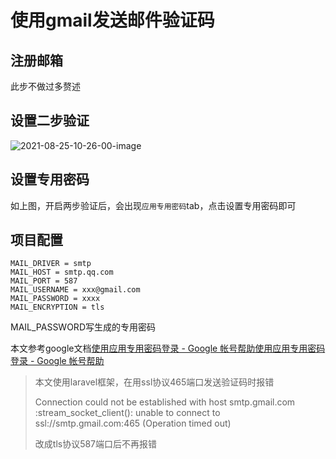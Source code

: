 # 使用gmail发送邮件验证码

## 注册邮箱

此步不做过多赘述

## 设置二步验证

![2021-08-25-10-26-00-image](https://chenpenghuan.github.io/files/2021-08-25-10-26-00-image.png)

## 设置专用密码

如上图，开启两步验证后，会出现`应用专用密码`tab，点击设置专用密码即可

## 项目配置

```env
MAIL_DRIVER = smtp
MAIL_HOST = smtp.qq.com
MAIL_PORT = 587
MAIL_USERNAME = xxx@gmail.com
MAIL_PASSWORD = xxxx
MAIL_ENCRYPTION = tls
```

MAIL_PASSWORD写生成的专用密码

本文参考google文档[使用应用专用密码登录 - Google 帐号帮助](https://support.google.com/accounts/answer/185833?authuser=1)[使用应用专用密码登录 - Google 帐号帮助](https://support.google.com/accounts/answer/185833?authuser=1)

> 本文使用laravel框架，在用ssl协议465端口发送验证码时报错
> 
> Connection could not be established with host smtp.gmail.com :stream_socket_client(): unable to connect to ssl://smtp.gmail.com:465 (Operation timed out)
> 
> 改成tls协议587端口后不再报错
